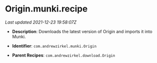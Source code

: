 # Origin.munki.recipe

_Last updated 2021-12-23 19:58:07Z_

- **Description**: Downloads the latest version of Origin and imports it into Munki.

- **Identifier**: `com.andrewzirkel.munki.Origin`

- **Parent Recipes**: `com.andrewzirkel.download.Origin`